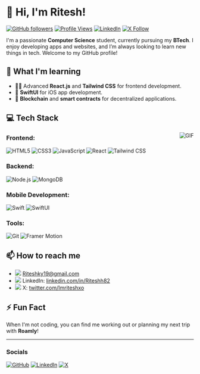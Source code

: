# 👋 Hi, I'm **Ritesh**!

[![GitHub followers](https://img.shields.io/github/followers/Riteshh82?label=Follow%20Me&style=social)](https://github.com/Riteshh82)
[![Profile Views](https://komarev.com/ghpvc/?username=Riteshh82&color=brightgreen)](https://github.com/Riteshh82)
[![LinkedIn](https://img.shields.io/badge/-Connect-blue?style=flat&logo=Linkedin&logoColor=white&link=https://www.linkedin.com/in/Riteshh82/)](https://www.linkedin.com/in/Riteshh82/)
[![X Follow](https://img.shields.io/twitter/follow/Imriteshxo?style=social&logo=x)](https://twitter.com/Imriteshxo)

I'm a passionate **Computer Science** student, currently pursuing my **BTech**. I enjoy developing apps and websites, and I’m always looking to learn new things in tech. Welcome to my GitHub profile!


## 🌱 What I'm learning
- 🧑‍💻 Advanced **React.js** and **Tailwind CSS** for frontend development.
- 📱 **SwiftUI** for iOS app development.
- 🔗 **Blockchain** and **smart contracts** for decentralized applications.

## 💻 Tech Stack


<img alt="GIF" align="right" height="auto" src="https://i.giphy.com/media/v1.Y2lkPTc5MGI3NjExNXBzdjQ3YW8xZHA1Y3ZiNW9wb3YwaHA5dDZpbnVpd3BiMDBjcXAyMiZlcD12MV9pbnRlcm5hbF9naWZfYnlfaWQmY3Q9Zw/RbDKaczqWovIugyJmW/giphy.gif">

### Frontend:
![HTML5](https://img.shields.io/badge/-HTML5-E34F26?style=flat-square&logo=html5&logoColor=white)
![CSS3](https://img.shields.io/badge/-CSS3-1572B6?style=flat-square&logo=css3)
![JavaScript](https://img.shields.io/badge/-JavaScript-F7DF1E?style=flat-square&logo=javascript&logoColor=black)
![React](https://img.shields.io/badge/-React-61DAFB?style=flat-square&logo=react&logoColor=black)
![Tailwind CSS](https://img.shields.io/badge/-Tailwind%20CSS-38B2AC?style=flat-square&logo=tailwind-css&logoColor=white)

### Backend:
![Node.js](https://img.shields.io/badge/-Node.js-43853D?style=flat-square&logo=node.js&logoColor=white)
![MongoDB](https://img.shields.io/badge/-MongoDB-47A248?style=flat-square&logo=mongodb&logoColor=white)

### Mobile Development:
![Swift](https://img.shields.io/badge/-Swift-FA7343?style=flat-square&logo=swift&logoColor=white)
![SwiftUI](https://img.shields.io/badge/-SwiftUI-0078D6?style=flat-square&logo=swift&logoColor=white)

### Tools:
![Git](https://img.shields.io/badge/-Git-F05032?style=flat-square&logo=git&logoColor=white)
![Framer Motion](https://img.shields.io/badge/-Framer%20Motion-007ACC?style=flat-square&logo=framer&logoColor=white)


## 📫 How to reach me
- [![](https://img.shields.io/badge/-D14836?style=flat-square&logo=Gmail&logoColor=white)](mailto:Riteshky19@gmail.com) [Riteshky19@gmail.com](mailto:Riteshky19@gmail.com)
- [![](https://img.shields.io/badge/-blue?style=flat-square&logo=Linkedin&logoColor=white)](https://www.linkedin.com/in/Riteshh82/) LinkedIn: [linkedin.com/in/Riteshh82](https://www.linkedin.com/in/Riteshh82/)
- [![](https://img.shields.io/badge/-000000?style=flat-square&logo=X&logoColor=white)](https://x.com/Imriteshxo) X: [twitter.com/Imriteshxo](https://twitter.com/Imriteshxo)

## ⚡ Fun Fact
When I'm not coding, you can find me working out or planning my next trip with **Roamly**!

---

### Socials

[![GitHub](https://img.shields.io/badge/-GitHub-black?style=for-the-badge&logo=github)](https://github.com/Riteshh82)
[![LinkedIn](https://img.shields.io/badge/-LinkedIn-blue?style=for-the-badge&logo=Linkedin&logoColor=white)](https://www.linkedin.com/in/Riteshh82/)
[![X](https://img.shields.io/badge/-000000?style=for-the-badge&logo=X&logoColor=white&link=https://x.com/Imriteshxo)](https://x.com/Imriteshxo)
